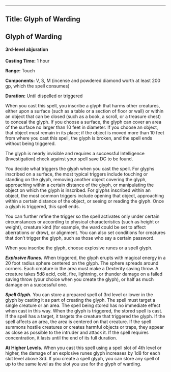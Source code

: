 -------------------------
Title: Glyph of Warding
-------------------------

## Glyph of Warding

#### 3rd-level abjuration


**Casting Time:** 1 hour

**Range:** Touch

**Components:** V, S, M (incense and powdered diamond worth
at least 200 gp, which the spell consumes)

**Duration:** Until dispelled or triggered


When you cast this spell, you inscribe a glyph that harms other
creatures, either upon a surface (such as a table or a section of floor
or wall) or within an object that can be closed (such as a book, a
scroll, or a treasure chest) to conceal the glyph. If you choose a
surface, the glyph can cover an area of the surface no larger than 10
feet in diameter. If you choose an object, that object must remain in
its place; if the object is moved more than 10 feet from where you cast
this spell, the glyph is broken, and the spell ends without being
triggered.

The glyph is nearly invisible and requires a successful Intelligence
(Investigation) check against your spell save DC to be found.

You decide what triggers the glyph when you cast the spell. For glyphs
inscribed on a surface, the most typical triggers include touching or
standing on the glyph, removing another object covering the glyph,
approaching within a certain distance of the glyph, or manipulating the
object on which the glyph is inscribed. For glyphs inscribed within an
object, the most common triggers include opening that object,
approaching within a certain distance of the object, or seeing or
reading the glyph. Once a glyph is triggered, this spell ends.

You can further refine the trigger so the spell activates only under
certain circumstances or according to physical characteristics (such as
height or weight), creature kind (for example, the ward could be set to
affect aberrations or drow), or alignment. You can also set conditions
for creatures that don’t trigger the glyph, such as those who say a
certain password.

When you inscribe the glyph, choose explosive runes
or a spell glyph.

**_Explosive Runes._** When triggered, the glyph erupts with
magical energy in a 20 foot radius sphere centered on the glyph.
The sphere spreads around corners. Each creature in the area must make a
Dexterity saving throw. A creature takes 5d8 acid, cold, fire,
lightning, or thunder damage on a failed saving throw (your choice when
you create the glyph), or half as much damage on a successful
one.

**_Spell Glyph._** You can store a prepared spell of 3rd level
or lower in the glyph by casting it as part of creating the glyph. The
spell must target a single creature or an area. The spell being stored
has no immediate effect when cast in this way. When the glyph is
triggered, the stored spell is cast. If the spell has a target, it
targets the creature that triggered the glyph. If the spell affects an
area, the area is centered
on that creature. If the spell summons hostile creatures or creates
harmful objects or traps, they appear as close as possible to the
intruder and attack it. If the spell requires concentration, it lasts
until the end of its full duration.

**At Higher Levels.** When you cast this spell using
a spell slot of 4th level or higher, the damage of an
explosive runes glyph increases by 1d8 for each slot
level above 3rd. If you create a spell glyph,
you can store any spell of up to the same level as the slot you use for
the glyph of warding.


